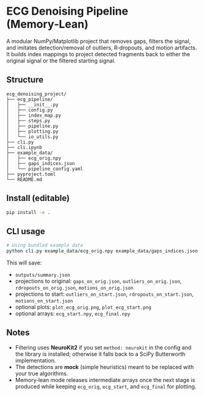 # ECG Denoising Pipeline (Memory‑Lean)

A modular NumPy/Matplotlib project that removes gaps, filters the signal, and imitates detection/removal of outliers, R‑dropouts, and motion artifacts. It builds index mappings to project detected fragments back to either the original signal or the filtered starting signal.

## Structure

```
ecg_denoising_project/
├── ecg_pipeline/
│   ├── __init__.py
│   ├── config.py
│   ├── index_map.py
│   ├── steps.py
│   ├── pipeline.py
│   ├── plotting.py
│   └── io_utils.py
├── cli.py
├── cli.ipynb
├── example_data/
│   ├── ecg_orig.npy
│   ├── gaps_indices.json
│   └── pipeline_config.yaml
├── pyproject.toml
└── README.md
```

## Install (editable)

```bash
pip install -e .
```

## CLI usage

```bash
# Using bundled example data
python cli.py example_data/ecg_orig.npy example_data/gaps_indices.json --config example_data/pipeline_config.yaml --save-plots --write-intermediates --output-dir outputs
```

This will save:
- `outputs/summary.json`
- projections to original: `gaps_on_orig.json`, `outliers_on_orig.json`, `rdropouts_on_orig.json`, `motions_on_orig.json`
- projections to start: `outliers_on_start.json`, `rdropouts_on_start.json`, `motions_on_start.json`
- optional plots: `plot_ecg_orig.png`, `plot_ecg_start.png`
- optional arrays: `ecg_start.npy`, `ecg_final.npy`

## Notes

- Filtering uses **NeuroKit2** if you set `method: neurokit` in the config and the library is installed; otherwise it falls back to a SciPy Butterworth implementation.
- The detections are **mock** (simple heuristics) meant to be replaced with your true algorithms.
- Memory‑lean mode releases intermediate arrays once the next stage is produced while keeping `ecg_orig`, `ecg_start`, and `ecg_final` for plotting.